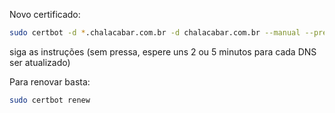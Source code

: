 Novo certificado:

```bash
sudo certbot -d *.chalacabar.com.br -d chalacabar.com.br --manual --preferred-challenges dns certonly
```

siga as instruções (sem pressa, espere uns 2 ou 5 minutos para cada DNS ser atualizado)

Para renovar basta:

```bash
sudo certbot renew
```
